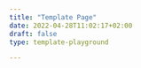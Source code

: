 ```yaml
---
title: "Template Page"
date: 2022-04-28T11:02:17+02:00
draft: false
type: template-playground

---
```


